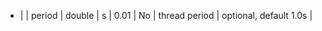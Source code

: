   * |      |  period           | double  | s              |   0.01   | No                          | thread period                              | optional, default 1.0s |
